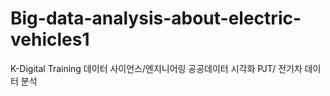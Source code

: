 # Big-data-analysis-about-electric-vehicles1
K-Digital Training 데이터 사이언스/엔지니어링 공공데이터 시각화 PJT/ 전기차 데이터 분석
